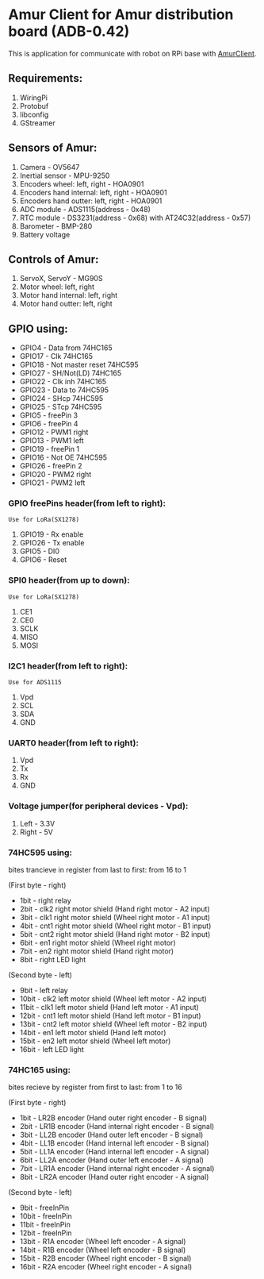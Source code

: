 # Amur Client for Amur distribution board (ADB-0.42)
This is application for communicate with robot on RPi base with [AmurClient].

## Requirements:
  1) WiringPi
  2) Protobuf
  3) libconfig
  4) GStreamer

## Sensors of Amur:
  1) Camera - OV5647
  2) Inertial sensor - MPU-9250
  3) Encoders wheel: left, right - HOA0901
  4) Encoders hand internal: left, right - HOA0901
  5) Encoders hand outter: left, right - HOA0901
  6) ADC module - ADS1115(address - 0x48)
  7) RTC module - DS3231(address - 0x68) with AT24C32(address - 0x57)
  8) Barometer - BMP-280
  9) Battery voltage

## Controls of Amur:
  1) ServoX, ServoY - MG90S
  2) Motor wheel: left, right
  3) Motor hand internal: left, right
  4) Motor hand outter: left, right

## GPIO using:
  * GPIO4   -   Data from 74HC165
  * GPIO17  -   Clk 74HC165
  * GPIO18  -   Not master reset 74HC595
  * GPIO27  -   SH/Not(LD) 74HC165
  * GPIO22  -   Clk inh 74HC165
  * GPIO23  -   Data to 74HC595
  * GPIO24  -   SHcp 74HC595
  * GPIO25  -   STcp 74HC595
  * GPIO5   -   freePin 3
  * GPIO6   -   freePin 4
  * GPIO12  -   PWM1 right
  * GPIO13  -   PWM1 left
  * GPIO19  -   freePin 1
  * GPIO16  -   Not OE 74HC595
  * GPIO26  -   freePin 2
  * GPIO20  -   PWM2 right
  * GPIO21  -   PWM2 left

### GPIO freePins header(from left to right):
    Use for LoRa(SX1278)
  1) GPIO19 - Rx enable
  2) GPIO26 - Tx enable
  3) GPIO5 - DI0
  4) GPIO6 - Reset

### SPI0 header(from up to down):
    Use for LoRa(SX1278)
  1) CE1
  2) CE0
  3) SCLK
  4) MISO
  5) MOSI

### I2C1 header(from left to right):
    Use for ADS1115
  1) Vpd
  2) SCL
  3) SDA
  4) GND

### UART0 header(from left to right):
  1) Vpd
  2) Tx
  3) Rx
  4) GND

### Voltage jumper(for peripheral devices - Vpd):
  1) Left - 3.3V
  2) Right - 5V

### 74HC595 using:
  bites trancieve in register from last to first: from 16 to 1

  (First byte - right)
  * 1bit    -   right relay
  * 2bit    -   clk2 right motor shield (Hand right motor - A2 input)
  * 3bit    -   clk1 right motor shield (Wheel right motor - A1 input)
  * 4bit    -   cnt1 right motor shield (Wheel right motor - B1 input)
  * 5bit    -   cnt2 right motor shield (Hand right motor - B2 input)
  * 6bit    -   en1 right motor shield (Wheel right motor)
  * 7bit    -   en2 right motor shield (Hand right motor)
  * 8bit    -   right LED light

  (Second byte - left)
  * 9bit    -   left relay
  * 10bit   -   clk2 left motor shield (Wheel left motor - A2 input)
  * 11bit   -   clk1 left motor shield (Hand left motor - A1 input)
  * 12bit   -   cnt1 left motor shield (Hand left motor - B1 input)
  * 13bit   -   cnt2 left motor shield (Wheel left motor - B2 input)
  * 14bit   -   en1 left motor shield (Hand left motor)
  * 15bit   -   en2 left motor shield (Wheel left motor)
  * 16bit   -   left LED light
  
### 74HC165 using:
  bites recieve by register from first to last: from 1 to 16

  (First byte - right)
  * 1bit    -   LR2B encoder (Hand outer right encoder - B signal)
  * 2bit    -   LR1B encoder (Hand internal right encoder - B signal)
  * 3bit    -   LL2B encoder (Hand outer left encoder - B signal)
  * 4bit    -   LL1B encoder (Hand internal left encoder - B signal)
  * 5bit    -   LL1A encoder (Hand internal left encoder - A signal)
  * 6bit    -   LL2A encoder (Hand outer left encoder - A signal)
  * 7bit    -   LR1A encoder (Hand internal right encoder - A signal)
  * 8bit    -   LR2A encoder (Hand outer right encoder - A signal)

  (Second byte - left)
  * 9bit    -   freeInPin
  * 10bit   -   freeInPin
  * 11bit   -   freeInPin
  * 12bit   -   freeInPin
  * 13bit   -   R1A encoder (Wheel left encoder - A signal)
  * 14bit   -   R1B encoder (Wheel left encoder - B signal)
  * 15bit   -   R2B encoder (Wheel right encoder - B signal)
  * 16bit   -   R2A encoder (Wheel right encoder - A signal)

[AmurClient]:https://github.com/ARDev1161/AmurClient
